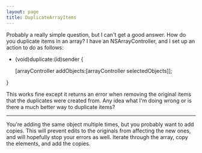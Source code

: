 ```yaml
---
layout: page
title: DuplicateArrayItems
---
```


Probably a really simple question, but I can't get a good answer. How do you duplicate items in an array? I have an NSArrayController, and I set up an action to do as follows:

    

- (void)duplicate:(id)sender {

	[arrayController addObjects:[arrayController selectedObjects]];

}



This works fine except it returns an error when removing the original items that the duplicates were created from. Any idea what I'm doing wrong or is there a much better way to duplicate items?

----

You're adding the same object multiple times, but you probably want to add copies. This will prevent edits to the originals from affecting the new ones, and will hopefully stop your errors as well. Iterate through the array, copy the elements, and add the copies.

